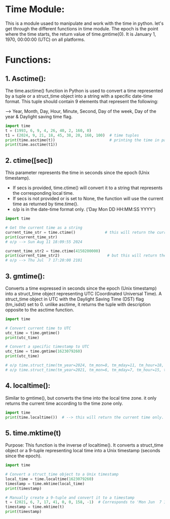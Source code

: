 # Time Module:
This is a module usaed to manipulate and work with the time in python. let's get through the different functions in time module.
The epoch is the point where the time starts, the return value of time.gmtime(0). It is January 1, 1970, 00:00:00 (UTC) on all platforms.

# Functions:

## 1. Asctime():
The time.asctime() function in Python is used to convert a time represented by a tuple or a struct_time object into a string with a specific date-time format. This tuple should contain 9 elements that represent the following:

--> Year, Month, Day, Hour, Minute, Second, Day of the week, Day of the year & Daylight saving time flag.

```python
import time
t = (1993, 6, 9, 4, 26, 40, 2, 160, 0)
t1 = (2024, 9, 21, 18, 45, 38, 20, 160, 100)  # time tuples
print(time.asctime(t))                        # printing the time in particular format
print(time.asctime(t1))
```

## 2. ctime([sec])
This parameter represents the time in seconds since the epoch (Unix timestamp). 
- If secs is provided, time.ctime() will convert it to a string that represents the corresponding local time.
- If secs is not provided or is set to None, the function will use the current time as returned by time.time().
- o/p is in the date-time format only. ('Day Mon DD HH:MM:SS YYYY')
``` python
import time

# Get the current time as a string
current_time_str = time.ctime()             # this will return the current date and time only
print(current_time_str)
# o/p --> Sun Aug 11 18:09:55 2024

current_time_str2 = time.ctime(4150200000)
print(current_time_str2)                     # but this will return the exact date after the given amount of sec from 1970
# o/p --> Thu Jul  7 17:20:00 2101 
```

## 3. gmtime():
Converts a time expressed in seconds since the epoch (Unix timestamp) into a struct_time object representing UTC (Coordinated Universal Time). A struct_time object in UTC with the Daylight Saving Time (DST) flag (tm_isdst) set to 0. unlike asctime, it returns the tuple with description opposite to the asctime function.

```python
import time

# Convert current time to UTC
utc_time = time.gmtime()
print(utc_time)

# Convert a specific timestamp to UTC
utc_time = time.gmtime(1623079260)
print(utc_time)

# o/p time.struct_time(tm_year=2024, tm_mon=8, tm_mday=11, tm_hour=18, tm_min=28, tm_sec=43, tm_wday=6, tm_yday=224, tm_isdst=0)
# o/p time.struct_time(tm_year=2021, tm_mon=6, tm_mday=7, tm_hour=15, tm_min=21, tm_sec=0, tm_wday=0, tm_yday=158, tm_isdst=0)
```
## 4. localtime():
Similar to gmtime(), but converts the time into the local time zone. it only returns the current time according to the time zone only.

``` python
import time
print(time.localtime())  # --> this will return the current time only.
```
## 5. time.mktime(t)
Purpose: This function is the inverse of localtime(). It converts a struct_time object or a 9-tuple representing local time into a Unix timestamp (seconds since the epoch).

```python
import time

# Convert a struct_time object to a Unix timestamp
local_time = time.localtime(1623079260)
timestamp = time.mktime(local_time)
print(timestamp)

# Manually create a 9-tuple and convert it to a timestamp
t = (2021, 6, 7, 17, 41, 0, 0, 158, -1)  # Corresponds to 'Mon Jun  7 17:41:00 2021'
timestamp = time.mktime(t)
print(timestamp)
```

